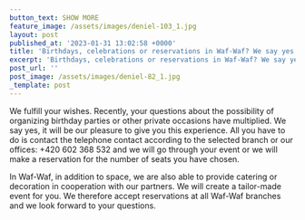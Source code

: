```yaml
---
button_text: SHOW MORE
feature_image: /assets/images/deniel-103_1.jpg
layout: post
published_at: '2023-01-31 13:02:58 +0000'
title: 'Birthdays, celebrations or reservations in Waf-Waf? We say yes!'
excerpt: 'Birthdays, celebrations or reservations in Waf-Waf? We say yes!'
post_url: ''
post_image: /assets/images/deniel-82_1.jpg
_template: post
---
```


We fulfill your wishes. Recently, your questions about the possibility of organizing birthday parties or other private occasions have multiplied. We say yes, it will be our pleasure to give you this experience. All you have to do is contact the telephone contact according to the selected branch or our offices: +420 602 368 532 and we will go through your event or we will make a reservation for the number of seats you have chosen.

In Waf-Waf, in addition to space, we are also able to provide catering or decoration in cooperation with our partners. We will create a tailor-made event for you. We therefore accept reservations at all Waf-Waf branches and we look forward to your questions.
